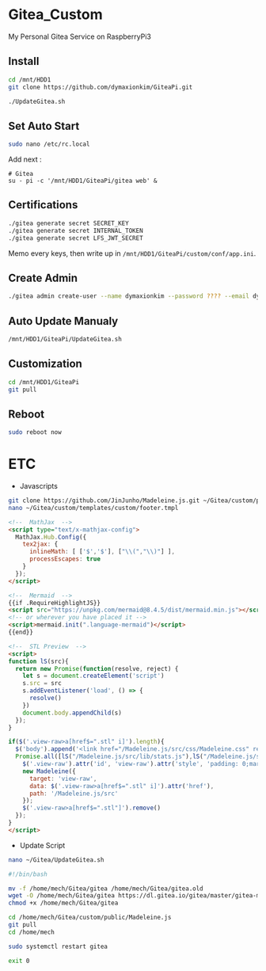 # Gitea_Custom

My Personal Gitea Service on RaspberryPi3


## Install

```bash
cd /mnt/HDD1
git clone https://github.com/dymaxionkim/GiteaPi.git

./UpdateGitea.sh
```

## Set Auto Start

```bash
sudo nano /etc/rc.local
```

Add next :

```
# Gitea
su - pi -c '/mnt/HDD1/GiteaPi/gitea web' &
```

## Certifications

```bash
./gitea generate secret SECRET_KEY
./gitea generate secret INTERNAL_TOKEN
./gitea generate secret LFS_JWT_SECRET
```

Memo every keys, then write up in `/mnt/HDD1/GiteaPi/custom/conf/app.ini`.


## Create Admin

```bash
./gitea admin create-user --name dymaxionkim --password ???? --email dymaxion.kim@gmail.com --admin
```


## Auto Update Manualy

```bash
/mnt/HDD1/GiteaPi/UpdateGitea.sh
```

## Customization

```bash
cd /mnt/HDD1/GiteaPi
git pull
```

## Reboot

```bash
sudo reboot now
```

# ETC


* Javascripts

```bash
git clone https://github.com/JinJunho/Madeleine.js.git ~/Gitea/custom/public/Madeleine.js
nano ~/Gitea/custom/templates/custom/footer.tmpl
```

```html
<!--  MathJax  -->
<script type="text/x-mathjax-config">
  MathJax.Hub.Config({
    tex2jax: {
      inlineMath: [ ['$','$'], ["\\(","\\)"] ],
      processEscapes: true
    }
  });
</script>

<!--  Mermaid  -->
{{if .RequireHighlightJS}}
<script src="https://unpkg.com/mermaid@8.4.5/dist/mermaid.min.js"></script>
<!-- or wherever you have placed it -->
<script>mermaid.init(".language-mermaid")</script>
{{end}}

<!--  STL Preview  -->
<script>
function lS(src){
  return new Promise(function(resolve, reject) {
    let s = document.createElement('script')
    s.src = src
    s.addEventListener('load', () => {
      resolve()
    })
    document.body.appendChild(s)
  });
}

if($('.view-raw>a[href$=".stl" i]').length){
  $('body').append('<link href="/Madeleine.js/src/css/Madeleine.css" rel="stylesheet">');
  Promise.all([lS("/Madeleine.js/src/lib/stats.js"),lS("/Madeleine.js/src/lib/detector.js"), lS("/Madeleine.js/src/lib/three.min.js"), lS("/Madeleine.js/src/Madeleine.js")]).then(function() {
    $('.view-raw').attr('id', 'view-raw').attr('style', 'padding: 0;margin-bottom: -10px;');
    new Madeleine({
      target: 'view-raw',
      data: $('.view-raw>a[href$=".stl" i]').attr('href'),
      path: '/Madeleine.js/src'
    });
    $('.view-raw>a[href$=".stl"]').remove()
  });
}
</script>
```

* Update Script

```bash
nano ~/Gitea/UpdateGitea.sh
```

```bash
#!/bin/bash

mv -f /home/mech/Gitea/gitea /home/mech/Gitea/gitea.old
wget -O /home/mech/Gitea/gitea https://dl.gitea.io/gitea/master/gitea-master-linux-amd64
chmod +x /home/mech/Gitea/gitea

cd /home/mech/Gitea/custom/public/Madeleine.js
git pull
cd /home/mech

sudo systemctl restart gitea

exit 0
```

